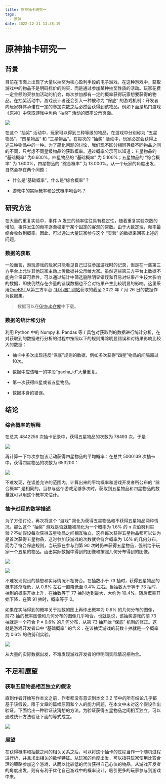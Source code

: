 ```yaml
---
title: 原神抽卡研究一
tags:
  - 原神
date: 2022-12-31 13:38:19
---
```


# 原神抽卡研究一

<!--more-->

## 背景

目前在市面上出现了大量以抽奖为核心盈利手段的电子游戏，在这种游戏中，获取游戏中的物品不是明码标价的购买，而是通过参加某种抽奖性质的活动。玩家花费一定金额购买参加活动的机会，每次参加都有一定的概率获得玩家想要获得的物品。在抽奖活动中，游戏设计者还会引入一种被称为 “保底” 的游戏机制：开发者向玩家群体承诺在一定的参加次数之后必然会获得到该物品。例如下面是热门游戏《原神》中获取游戏中角色 “抽奖” 活动的概率公示页面。

![](./genshin-gacha-1/2022-12-31-13-06-36-image.png)

在这个 “抽奖” 活动中，玩家可以得到三种等级的物品，在游戏中分别称为 “五星物品”、“四星物品” 和 “三星物品”。在每次的 “抽奖” 活动中，玩家必定会获得上述三种物品中的一种。为了简化问题的讨论，我们现不区分相同等级不同物品之间的不同，只考虑不同星级物品的获取概率。通过概率公示可以知道：五星物品的 “基础概率” 为0.600%，四星物品的 “基础概率” 为 5.100%；五星物品的 “综合概率” 为 1.600%，四星物品的 “综合概率” 为 13.000%。从一个玩家的角度出发，自然会存在两个问题：

- 什么是“基础概率”，什么是“综合概率”？

- 游戏中的实际概率和公式概率吻合吗？

## 研究方法

在大量的重复实验中，事件 A 发生的频率往往具有稳定性，随着重复实验次数的增加，事件发生的频率逐渐稳定于某个固定的客观的常数。由于大数定理，频率最终会收敛到概率。因此，可以通过大量玩家参与这个 “实验” 的数据来回答上述的问题。

### 数据的获取

一般而言，游玩游戏的玩家只能看见自己过往参加游戏时的记录，但是在一些第三方平台上允许其他玩家主动上传数据并公示给大家。虽然这些第三方平台上数据不能完全保证可靠性，可以通过统计中筛选删除明显错误和容易对结果产生较大影响的数据，即使仍然存在少量的错误数据也不会对结果产生比较明显的影响。这里采用[OneBST](https://github.com/OneBST)从第三方平台 [“非小酋” 网站](https://feixiaoqiu.com)获取的截至 2022 年 7 月 26 日的数据作为数据集。

> 数据可以在[Github仓库](https://github.com/OneBST/GI_gacha_dataset/)中下载。

### 数据的统计和分析

利用 Python 中的 Numpy 和 Pandas 等工具包对获取到的数据进行统计分析，在对获取到的数据进行分析的过程中按照以下的规则排除明显错误和对结果影响比较大的数据：

- 抽卡中多次出现违反“保底”规则的数据，例如多次获得“四星”物品的间隔超过10次。

- 数据中应该唯一的字段“gacha_id"大量重复。

- 第一次获得四星或者五星物品。

- 数据本身的错误。

## 结论

### 综合概率的解释

在总共 4842256 次抽卡记录中，获得五星物品的次数为 78493 次，于是：

![](genshin-gacha-1/2022-12-31-15-59-20-image.png)

再计算一下每次参加该活动获得四星物品的平均概率：在总共 5000139 次抽卡中，获得四星物品的次数为 653200：

![](genshin-gacha-1/2022-12-31-15-59-42-image.png)

不难发现，在误差允许的范围内，计算出来的平均概率和游戏开发者所公布的 “综合概率” 是相同的。当参与这个游戏足够多次时，获取到五星物品和四星物品的数量就可以用这个概率来估计。

### 抽卡过程的数学描述

为了方便讨论，再次将这个 “游戏” 简化为获得五星物品和不获得五星物品两种情况。那么这个 “抽奖” 游戏是否就能被简化为一个概率为 1.6% 的 n 次伯努利实验？不妨假设每次获得五星物品之间相互独立，这样每次获得五星物品都可以认为是首次获得五星物品，这时参加该游戏的次数就会符合概率为 1.6% 的几何分布，而为了符合保底规则，当玩家在参与到第 90 次时仍未获得五星物品，强制给予玩家一个五星的物品。画出实际数据中得到的图像和按照几何分布得到的图像。

![](genshin-gacha-1/2022-12-31-13-20-46-image.png)

![](genshin-gacha-1/2022-12-31-13-21-11-image.png)

不难发现假设的猜想和实际情况不相符合。在抽数小于 73 抽时，获得五星物品的概率逐渐降低，从 0.6% 左右一直降低至 0.4% 左右。当抽数大于等于 73 抽时，抽到的概率开始上升，在抽数等于 77 抽时达到最大，大约为 10.4%。随后概率开始下降，在第 91 抽时，概率等于 0。

如果在实际得到的概率关于抽数的图上再作出概率为 0.6% 的几何分布的图像，前73 抽的概率图像和几何分布的图像几乎吻合。也就是说，该抽奖游戏的前 73 抽就是一个符合 P = 0.6% 的几何分布，从第 73 抽开始 “保底” 机制的修正。这就是游戏开发者口中 “基础概率” 的含义：在该抽奖游戏的前数十抽就是一个概率为 0.6% 的伯努利实验。

![](genshin-gacha-1/2022-12-31-13-24-26-image.png)

从大量的实际数据出发，不难发现游戏开发者的申明同实际情况相吻合。

## 不足和展望

### 获取五星物品相互独立的假设

直到作者开始写作本文之前，作者都没有意识到本文 3.2 节中的所有结论几乎都基于该假设。限于文章的篇幅原因和个人的能力问题，在本文中未对这个假设作出验证。下面给出一种验证该猜想的方法。为验证获得五星物品之间相互独立，可以通过统计方法验证下面的等式成立。

![](genshin-gacha-1/2022-12-31-16-00-10-image.png)

### 展望

在获得概率和抽数之间的相关关系之后，可以将这个抽卡的过程当作一个随机过程进行析，并且求出相关的数学特征。从玩家的角度出发，可以指导玩家使用比较合理的策略参加这个游戏，从而以比较低的代价获得自己心仪的物品。从游戏开发者的角度出发，则有有利于优化自己游戏中的概率设计，吸引更多的玩家参与到游戏中来。
